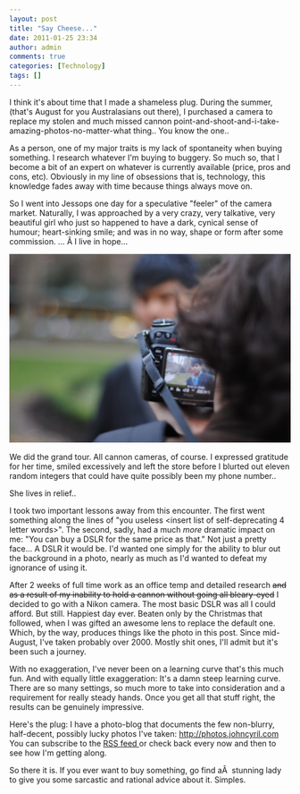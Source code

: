 ```yaml
---
layout: post
title: "Say Cheese..."
date: 2011-01-25 23:34
author: admin
comments: true
categories: [Technology]
tags: []
---
```

I think it's about time that I made a shameless plug. During the summer, (that's August for you Australasians out there), I purchased a camera to replace my stolen and much missed cannon point-and-shoot-and-i-take-amazing-photos-no-matter-what thing.. You know the one..

As a person, one of my major traits is my lack of spontaneity when buying something. I research whatever I'm buying to buggery. So much so, that I become a bit of an expert on whatever is currently available (price, pros and cons, etc). Obviously in my line of obsessions that is, technology, this knowledge fades away with time because things always move on.

So I went into Jessops one day for a speculative "feeler" of the camera market. Naturally, I was approached by a very crazy, very talkative, very beautiful girl who just so happened to have a dark, cynical sense of humour; heart-sinking smile; and was in no way, shape or form after some commission. ... Â I live in hope...

![My 50mm prime lens](\images\50mmPrime.jpg "My 50mm prime lens")

We did the grand tour. All cannon cameras, of course. I expressed gratitude for her time, smiled excessively and left the store before I blurted out eleven random integers that could have quite possibly been my phone number..

She lives in relief..

I took two important lessons away from this encounter. The first went something along the lines of "you useless &lt;insert list of self-deprecating 4 letter words&gt;". The second, sadly, had a much *more* dramatic impact on me: "You can buy a DSLR for the same price as that." Not just a pretty face... A DSLR it would be. I'd wanted one simply for the ability to blur out the background in a photo, nearly as much as I'd wanted to defeat my ignorance of using it.

After 2 weeks of full time work as an office temp and detailed research <span style="text-decoration: line-through;">and as a result of my inability to hold a cannon without going all bleary-eyed</span> I decided to go with a Nikon camera. The most basic DSLR was all I could afford. But still. Happiest day ever. Beaten only by the Christmas that followed, when I was gifted an awesome lens to replace the default one. Which, by the way, produces things like the photo in this post. Since mid-August, I've taken probably over 2000. Mostly shit ones, I'll admit but it's been such a journey.

With no exaggeration, I've never been on a learning curve that's this much fun. And with equally little exaggeration: It's a damn steep learning curve. There are so many settings, so much more to take into consideration and a requirement for really steady hands. Once you get all that stuff right, the results can be genuinely impressive.

Here's the plug: I have a photo-blog that documents the few non-blurry, half-decent, possibly lucky photos I've taken: <a href="http://photos.johncyril.com" target="_blank">http://photos.johncyril.com</a> You can subscribe to the <a href="http://blog.johncyril.com/?p=15" target="_blank">RSS feed </a>or check back every now and then to see how I'm getting along.

So there it is. If you ever want to buy something, go find aÂ  stunning lady to give you some sarcastic and rational advice about it. Simples.
